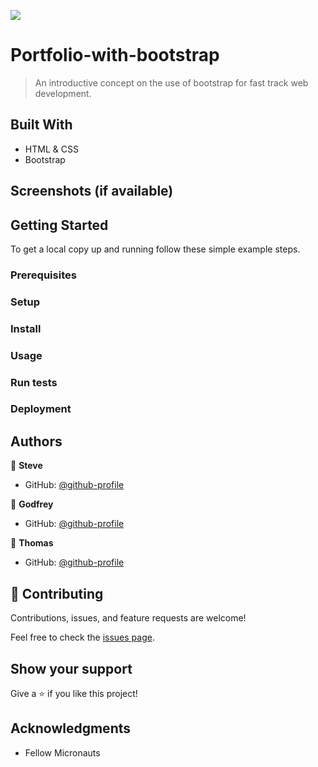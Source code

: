 ![](https://img.shields.io/badge/Microverse-blueviolet)

# Portfolio-with-bootstrap

> An introductive concept on the use of bootstrap for fast track web development.


## Built With

- HTML & CSS
- Bootstrap


## Screenshots (if available)


## Getting Started

To get a local copy up and running follow these simple example steps.

### Prerequisites

### Setup

### Install

### Usage

### Run tests

### Deployment



## Authors

👤 **Steve**

- GitHub: [@github-profile](https://github.com/sntakirutimana72)

👤 **Godfrey**

- GitHub: [@github-profile](https://github.com/godiarksel)

👤 **Thomas**

- GitHub: [@github-profile](https://github.com/gasangw)

## 🤝 Contributing

Contributions, issues, and feature requests are welcome!

Feel free to check the [issues page](../../issues/).

## Show your support

Give a ⭐️ if you like this project!

## Acknowledgments

- Fellow Micronauts
